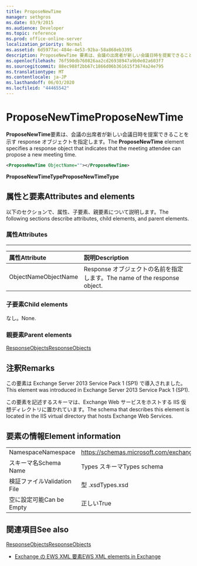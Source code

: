 ```yaml
---
title: ProposeNewTime
manager: sethgros
ms.date: 03/9/2015
ms.audience: Developer
ms.topic: reference
ms.prod: office-online-server
localization_priority: Normal
ms.assetid: 6d5977ac-484e-4e53-92ba-58a868eb3395
description: ProposeNewTime 要素は、会議の出席者が新しい会議日時を提案できることを示す response オブジェクトを指定します。
ms.openlocfilehash: 76f590db760826aa2cd26938947a9b0e02a603f7
ms.sourcegitcommit: 88ec988f2bb67c1866d06b361615f3674a24e795
ms.translationtype: MT
ms.contentlocale: ja-JP
ms.lasthandoff: 06/03/2020
ms.locfileid: "44465542"
---
```

# <a name="proposenewtime"></a><span data-ttu-id="ed34d-103">ProposeNewTime</span><span class="sxs-lookup"><span data-stu-id="ed34d-103">ProposeNewTime</span></span>

<span data-ttu-id="ed34d-104">**ProposeNewTime**要素は、会議の出席者が新しい会議日時を提案できることを示す response オブジェクトを指定します。</span><span class="sxs-lookup"><span data-stu-id="ed34d-104">The **ProposeNewTime** element specifies a response object that indicates that the meeting attendee can propose a new meeting time.</span></span> 
  
```XML
<ProposeNewTime ObjectName=""></ProposeNewTime>
```

 <span data-ttu-id="ed34d-105">**ProposeNewTimeType**</span><span class="sxs-lookup"><span data-stu-id="ed34d-105">**ProposeNewTimeType**</span></span>
## <a name="attributes-and-elements"></a><span data-ttu-id="ed34d-106">属性と要素</span><span class="sxs-lookup"><span data-stu-id="ed34d-106">Attributes and elements</span></span>

<span data-ttu-id="ed34d-107">以下のセクションで、属性、子要素、親要素について説明します。</span><span class="sxs-lookup"><span data-stu-id="ed34d-107">The following sections describe attributes, child elements, and parent elements.</span></span>
  
### <a name="attributes"></a><span data-ttu-id="ed34d-108">属性</span><span class="sxs-lookup"><span data-stu-id="ed34d-108">Attributes</span></span>

****

|<span data-ttu-id="ed34d-109">**属性**</span><span class="sxs-lookup"><span data-stu-id="ed34d-109">**Attribute**</span></span>|<span data-ttu-id="ed34d-110">**説明**</span><span class="sxs-lookup"><span data-stu-id="ed34d-110">**Description**</span></span>|
|:-----|:-----|
|<span data-ttu-id="ed34d-111">ObjectName</span><span class="sxs-lookup"><span data-stu-id="ed34d-111">ObjectName</span></span>  <br/> |<span data-ttu-id="ed34d-112">Response オブジェクトの名前を指定します。</span><span class="sxs-lookup"><span data-stu-id="ed34d-112">The name of the response object.</span></span>  <br/> |
   
### <a name="child-elements"></a><span data-ttu-id="ed34d-113">子要素</span><span class="sxs-lookup"><span data-stu-id="ed34d-113">Child elements</span></span>

<span data-ttu-id="ed34d-114">なし。</span><span class="sxs-lookup"><span data-stu-id="ed34d-114">None.</span></span>
  
### <a name="parent-elements"></a><span data-ttu-id="ed34d-115">親要素</span><span class="sxs-lookup"><span data-stu-id="ed34d-115">Parent elements</span></span>

[<span data-ttu-id="ed34d-116">ResponseObjects</span><span class="sxs-lookup"><span data-stu-id="ed34d-116">ResponseObjects</span></span>](responseobjects.md)
  
## <a name="remarks"></a><span data-ttu-id="ed34d-117">注釈</span><span class="sxs-lookup"><span data-stu-id="ed34d-117">Remarks</span></span>

<span data-ttu-id="ed34d-118">この要素は Exchange Server 2013 Service Pack 1 (SP1) で導入されました。</span><span class="sxs-lookup"><span data-stu-id="ed34d-118">This element was introduced in Exchange Server 2013 Service Pack 1 (SP1).</span></span>
  
<span data-ttu-id="ed34d-119">この要素を記述するスキーマは、Exchange Web サービスをホストする IIS 仮想ディレクトリに置かれています。</span><span class="sxs-lookup"><span data-stu-id="ed34d-119">The schema that describes this element is located in the IIS virtual directory that hosts Exchange Web Services.</span></span>
  
## <a name="element-information"></a><span data-ttu-id="ed34d-120">要素の情報</span><span class="sxs-lookup"><span data-stu-id="ed34d-120">Element information</span></span>

|||
|:-----|:-----|
|<span data-ttu-id="ed34d-121">Namespace</span><span class="sxs-lookup"><span data-stu-id="ed34d-121">Namespace</span></span>  <br/> |https://schemas.microsoft.com/exchange/services/2006/types  <br/> |
|<span data-ttu-id="ed34d-122">スキーマ名</span><span class="sxs-lookup"><span data-stu-id="ed34d-122">Schema Name</span></span>  <br/> |<span data-ttu-id="ed34d-123">Types スキーマ</span><span class="sxs-lookup"><span data-stu-id="ed34d-123">Types schema</span></span>  <br/> |
|<span data-ttu-id="ed34d-124">検証ファイル</span><span class="sxs-lookup"><span data-stu-id="ed34d-124">Validation File</span></span>  <br/> |<span data-ttu-id="ed34d-125">型 .xsd</span><span class="sxs-lookup"><span data-stu-id="ed34d-125">Types.xsd</span></span>  <br/> |
|<span data-ttu-id="ed34d-126">空に設定可能</span><span class="sxs-lookup"><span data-stu-id="ed34d-126">Can be Empty</span></span>  <br/> |<span data-ttu-id="ed34d-127">正しい</span><span class="sxs-lookup"><span data-stu-id="ed34d-127">True</span></span>  <br/> |
   
## <a name="see-also"></a><span data-ttu-id="ed34d-128">関連項目</span><span class="sxs-lookup"><span data-stu-id="ed34d-128">See also</span></span>



[<span data-ttu-id="ed34d-129">ResponseObjects</span><span class="sxs-lookup"><span data-stu-id="ed34d-129">ResponseObjects</span></span>](responseobjects.md)


- [<span data-ttu-id="ed34d-130">Exchange の EWS XML 要素</span><span class="sxs-lookup"><span data-stu-id="ed34d-130">EWS XML elements in Exchange</span></span>](ews-xml-elements-in-exchange.md)


